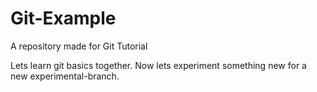 # Git-Example
A repository made for Git Tutorial

Lets learn git basics together.
Now lets experiment something new for a new experimental-branch.